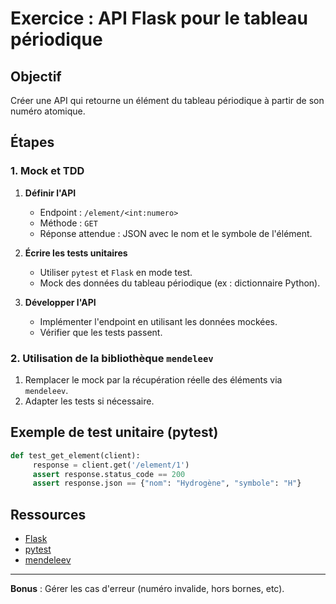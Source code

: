 # Exercice : API Flask pour le tableau périodique

## Objectif

Créer une API qui retourne un élément du tableau périodique à partir de son numéro atomique.

## Étapes

### 1. Mock et TDD

1. **Définir l'API**  
    - Endpoint : `/element/<int:numero>`
    - Méthode : `GET`
    - Réponse attendue : JSON avec le nom et le symbole de l'élément.

2. **Écrire les tests unitaires**  
    - Utiliser `pytest` et `Flask` en mode test.
    - Mock des données du tableau périodique (ex : dictionnaire Python).

3. **Développer l'API**  
    - Implémenter l'endpoint en utilisant les données mockées.
    - Vérifier que les tests passent.

### 2. Utilisation de la bibliothèque `mendeleev`

1. Remplacer le mock par la récupération réelle des éléments via `mendeleev`.
2. Adapter les tests si nécessaire.

## Exemple de test unitaire (pytest)

```python
def test_get_element(client):
     response = client.get('/element/1')
     assert response.status_code == 200
     assert response.json == {"nom": "Hydrogène", "symbole": "H"}
```

## Ressources

- [Flask](https://flask.palletsprojects.com/)
- [pytest](https://docs.pytest.org/)
- [mendeleev](https://mendeleev.readthedocs.io/)

---

**Bonus** : Gérer les cas d'erreur (numéro invalide, hors bornes, etc).
